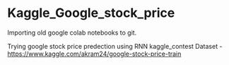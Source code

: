 # Kaggle_Google_stock_price
Importing old google colab notebooks to git.

Trying google stock price predection using RNN kaggle_contest
Dataset -  https://www.kaggle.com/akram24/google-stock-price-train
